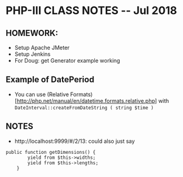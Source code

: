 # PHP-III CLASS NOTES -- Jul 2018

## HOMEWORK:
* Setup Apache JMeter
* Setup Jenkins
* For Doug: get Generator example working

## Example of DatePeriod
* You can use (Relative Formats)[http://php.net/manual/en/datetime.formats.relative.php]
  with `DateInterval::createFromDateString ( string $time )`

## NOTES
* http://localhost:9999/#/2/13: could also just say 
```
public function getDimensions() {
        yield from $this->widths;
        yield from $this->lengths;
    }
```


